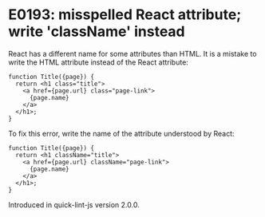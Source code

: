# E0193: misspelled React attribute; write 'className' instead

React has a different name for some attributes than HTML. It is a mistake to
write the HTML attribute instead of the React attribute:

```javascript-jsx
function Title({page}) {
  return <h1 class="title">
    <a href={page.url} class="page-link">
      {page.name}
    </a>
  </h1>;
}
```

To fix this error, write the name of the attribute understood by React:

```javascript-jsx
function Title({page}) {
  return <h1 className="title">
    <a href={page.url} className="page-link">
      {page.name}
    </a>
  </h1>;
}
```

Introduced in quick-lint-js version 2.0.0.
